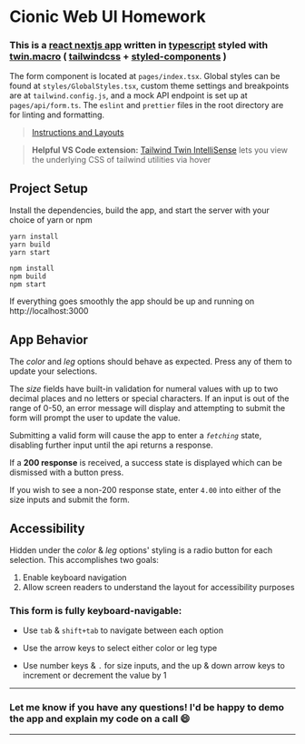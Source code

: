 # Cionic Web UI Homework

### This is a [react nextjs app](https://nextjs.org) written in [typescript](https://www.typescriptlang.org) styled with [twin.macro](https://www.npmjs.com/package/twin.macro) ( [tailwindcss](https://tailwindcss.com) + [styled-components](https://styled-components.com) )

The form component is located at `pages/index.tsx`. Global styles can be found at `styles/GlobalStyles.tsx`, custom theme settings and breakpoints are at `tailwind.config.js`, and a mock API endpoint is set up at `pages/api/form.ts`. The `eslint` and `prettier` files in the root directory are for linting and formatting.

> [Instructions and Layouts](https://docs.google.com/document/d/1d0upM8NlhQ3LbN5I2EnSRLmNYtwTYTKnRRhRIHHnwqo)

> **Helpful VS Code extension:**
[Tailwind Twin IntelliSense](https://marketplace.visualstudio.com/items?itemName=lightyen.tailwindcss-intellisense-twin) lets you view the underlying CSS of tailwind utilities via hover

## Project Setup

Install the dependencies, build the app, and start the server with your choice of yarn or npm

```
yarn install
yarn build
yarn start
```

```
npm install
npm build
npm start
```

If everything goes smoothly the app should be up and running on http://localhost:3000

## App Behavior

The *color* and *leg* options should behave as expected. Press any of them to update your selections.

The *size* fields have built-in validation for numeral values with up to two decimal places and no letters or special characters. If an input is out of the range of 0-50, an error message will display and attempting to submit the form will prompt the user to update the value.

Submitting a valid form will cause the app to enter a *`fetching`* state, disabling further input until the api returns a response.

If a **200 response** is received, a success state is displayed which can be dismissed with a button press.

If you wish to see a non-200 response state, enter `4.00` into either of the size inputs and submit the form.

## Accessibility

Hidden under the *color* & *leg* options' styling is a radio button for each selection. This accomplishes two goals:
1. Enable keyboard navigation
2. Allow screen readers to understand the layout for accessibility purposes

### This form is fully keyboard-navigable:

- Use `tab` & `shift+tab` to navigate between each option

- Use the arrow keys to select either color or leg type

- Use number keys & `.` for size inputs, and the up & down arrow keys to increment or decrement the value by 1

---
### Let me know if you have any questions! I'd be happy to demo the app and explain my code on a call 😄
---
